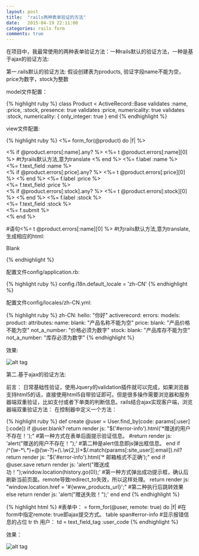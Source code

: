 ```yaml
---
layout: post
title:  "rails两种表单验证的方法"
date:   2015-04-19 22:11:00
categories: rails form
comments: true
---
```


在项目中，我最常使用的两种表单验证方法：一种rails默认的验证方法，一种是基于ajax的验证方法:

第一.rails默认的验证方法:
假设创建表为products, 验证字段name不能为空，price为数字，stock为整数

model文件配置：

{% highlight ruby %}
class Product < ActiveRecord::Base
  validates :name, :price, :stock, presence: true
  validates :price, numericality: true
  validates :stock, numericality: { only_integer: true }
end
{% endhighlight %}

view文件配置:

{% highlight ruby %}
<%= form_for(@product) do |f| %>
  <div class="field">
    <% if @product.errors[:name].any? %>
      <%= t @product.errors[:name][0] %> #t为rails默认方法,意为translate
    <% end %>
    <%= f.label :name %><br>
    <%= f.text_field :name %>
  </div>
  <div class="field">
    <% if @product.errors[:price].any? %>
      <%= t @product.errors[:price][0] %>
    <% end %>
    <%= f.label :price %><br>
    <%= f.text_field :price %>
  </div>
  <div class="field">
    <% if @product.errors[:stock].any? %>
      <%= t @product.errors[:stock][0] %>
    <% end %>
    <%= f.label :stock %><br>
    <%= f.text_field :stock %>
  </div>
  <div class="actions">
    <%= f.submit %>
  </div>
<% end %>

#语句<%= t @product.errors[:name][0] %> #t为rails默认方法,意为translate,生成相应的html:

<span class="translation_missing" title="translation missing: zh-CN.translation missing: zh-CN.activerecord.errors.models.product.attributes.name.blank">Blank</span>

{% endhighlight %}

配置文件config/application.rb:

{% highlight ruby %}
config.i18n.default_locale = 'zh-CN'
{% endhighlight %}

配置文件config/locales/zh-CN.yml:

{% highlight ruby %}
zh-CN:
  hello: "你好"
  activerecord:
    errors:
      models:
        product:
          attributes:
            name:
              blank: "产品名称不能为空"
            price:
              blank: "产品价格不能为空"
              not_a_number: "价格必须为数字"
            stock:
              blank: "产品库存不能为空"
              not_a_number: "库存必须为数字"
{% endhighlight %}

效果:

![alt tag](http://ww2.sinaimg.cn/bmiddle/738e4c72jw1ercfbplvtxj20720am0tb.jpg)

第二.基于ajax的验证方法:

前言： 日常基础性验证，使用Jquery的validation插件就可以完成，如果浏览器支持html5的话，直接使用html5自带验证即可。但是很多操作需要浏览器和服务器端双重验证，比如支付或者下单类的判断信息。rails结合ajax实现客户端，浏览器端双重验证方法：
在控制器中定义一个方法：

{% highlight ruby %}
def create
    @user = User.find_by(code: params[:user][:code])
    if @user.blank?
      return render js: "$('#error-info').html('*赠送的用户不存在！');"  #第一种方式在表单后面提示验证信息。
      #return render js: 'alert("赠送的用户不存在！");'  #第二种是alert信息即js弹出框信息。
    end
    if /^(\w-*\.*)+@(\w-?)+(\.\w{2,})+$/.match(params[:site_user][:email]).nil?
          return render js: "$('#error-info').html('* 邮箱格式不正确');"
      end
   if @user.save
     return render js: 'alert("赠送成功！");window.location(history.go(0));'  #第一种方式弹出成功提示框，确认后刷新当前页面。remote导致redirect_to失效，所以这样处理。
     return render js: "window.location.href = '#{www_products_url}';"
     #第二种执行后跳转效果
  else
        return render js: 'alert("赠送失败！");'
  end
end
{% endhighlight %}

{% highlight html %}
#表单中：
= form_for(@user, remote: true) do |f|  #在form中指定remote: true即ajax提交方式。
  table
    span#error-info  #显示报错信息的占位
    tr
      th 用户：
      td = text_field_tag :user_code
{% endhighlight %}

效果：

![alt tag](http://ww4.sinaimg.cn/bmiddle/738e4c72jw1ercfbpxxdkj20dc06ndg4.jpg)
